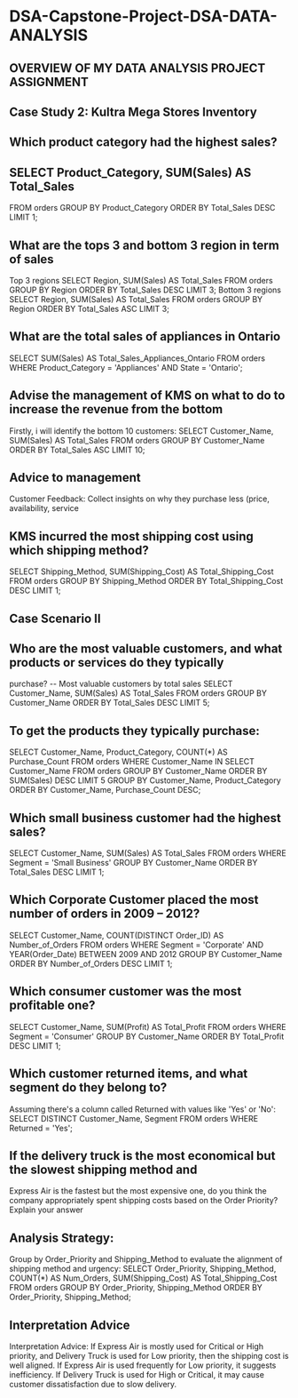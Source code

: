 # DSA-Capstone-Project-DSA-DATA-ANALYSIS
## OVERVIEW OF MY DATA ANALYSIS PROJECT ASSIGNMENT
## Case Study 2: Kultra Mega Stores Inventory
## Which product category had the highest sales?
## SELECT Product_Category, SUM(Sales) AS Total_Sales
FROM orders
GROUP BY Product_Category
ORDER BY Total_Sales DESC
LIMIT 1;
## What are the tops 3 and bottom 3 region in term of sales
Top 3 regions
SELECT Region, SUM(Sales) AS Total_Sales
FROM orders
GROUP BY Region
ORDER BY Total_Sales DESC
LIMIT 3;
Bottom 3 regions
SELECT Region, SUM(Sales) AS Total_Sales
FROM orders
GROUP BY Region
ORDER BY Total_Sales ASC
LIMIT 3;
## What are the total sales of appliances in Ontario
SELECT SUM(Sales) AS Total_Sales_Appliances_Ontario
FROM orders
WHERE Product_Category = 'Appliances' AND State = 'Ontario';
## Advise the management of KMS on what to do to increase the revenue from the bottom
Firstly, i will identify the bottom 10 customers:
SELECT Customer_Name, SUM(Sales) AS Total_Sales
FROM orders
GROUP BY Customer_Name
ORDER BY Total_Sales ASC
LIMIT 10;
## Advice to management
Customer Feedback: Collect insights on why they purchase less (price, availability, service
## KMS incurred the most shipping cost using which shipping method?
SELECT Shipping_Method, SUM(Shipping_Cost) AS Total_Shipping_Cost
FROM orders
GROUP BY Shipping_Method
ORDER BY Total_Shipping_Cost DESC
LIMIT 1;
## Case Scenario II
## Who are the most valuable customers, and what products or services do they typically
purchase?
-- Most valuable customers by total sales
SELECT Customer_Name, SUM(Sales) AS Total_Sales
FROM orders
GROUP BY Customer_Name
ORDER BY Total_Sales DESC
LIMIT 5;
## To get the products they typically purchase:
SELECT Customer_Name, Product_Category, COUNT(*) AS Purchase_Count
FROM orders
WHERE Customer_Name IN 
  SELECT Customer_Name
  FROM orders
  GROUP BY Customer_Name
  ORDER BY SUM(Sales) DESC
  LIMIT 5
GROUP BY Customer_Name, Product_Category
ORDER BY Customer_Name, Purchase_Count DESC;
## Which small business customer had the highest sales?
SELECT Customer_Name, SUM(Sales) AS Total_Sales
FROM orders
WHERE Segment = 'Small Business'
GROUP BY Customer_Name
ORDER BY Total_Sales DESC
LIMIT 1;
## Which Corporate Customer placed the most number of orders in 2009 – 2012?
SELECT Customer_Name, COUNT(DISTINCT Order_ID) AS Number_of_Orders
FROM orders
WHERE Segment = 'Corporate'
  AND YEAR(Order_Date) BETWEEN 2009 AND 2012
GROUP BY Customer_Name
ORDER BY Number_of_Orders DESC
LIMIT 1;
## Which consumer customer was the most profitable one?
SELECT Customer_Name, SUM(Profit) AS Total_Profit
FROM orders
WHERE Segment = 'Consumer'
GROUP BY Customer_Name
ORDER BY Total_Profit DESC
LIMIT 1;
## Which customer returned items, and what segment do they belong to?
Assuming there's a column called Returned with values like 'Yes' or 'No':
SELECT DISTINCT Customer_Name, Segment
FROM orders
WHERE Returned = 'Yes';
## If the delivery truck is the most economical but the slowest shipping method and
Express Air is the fastest but the most expensive one, do you think the company
appropriately spent shipping costs based on the Order Priority? Explain your answer
## Analysis Strategy:
Group by Order_Priority and Shipping_Method to evaluate the alignment of shipping method and urgency:
SELECT Order_Priority, Shipping_Method, COUNT(*) AS Num_Orders, 
       SUM(Shipping_Cost) AS Total_Shipping_Cost
FROM orders
GROUP BY Order_Priority, Shipping_Method
ORDER BY Order_Priority, Shipping_Method;
## Interpretation Advice
Interpretation Advice:
If Express Air is mostly used for Critical or High priority, and Delivery Truck is used for Low priority, then the shipping cost is well aligned.
If Express Air is used frequently for Low priority, it suggests inefficiency.
If Delivery Truck is used for High or Critical, it may cause customer dissatisfaction due to slow delivery.






